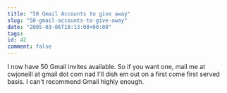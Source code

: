 ```yaml
---
title: "50 Gmail Accounts to give away"
slug: "50-gmail-accounts-to-give-away"
date: "2005-03-06T10:13:00+00:00"
tags:
id: 42
comment: false
---
```


<div style="clear:both;"></div>I now have 50 Gmail invites available. So if you want one, mail me at cwjoneill at gmail dot com nad I'll dish em out on a first come first served basis. I can't recommend Gmail highly enough.<div style="clear:both; padding-bottom: 0.25em;"></div>
